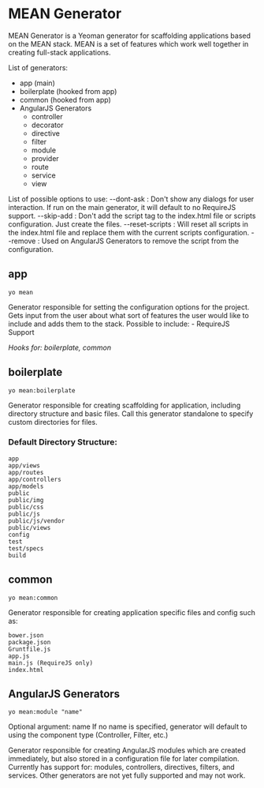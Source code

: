 # MEAN Generator
MEAN Generator is a Yeoman generator for scaffolding applications based on the MEAN stack. MEAN is a set of features which work well together in creating full-stack applications.

List of generators:

- app (main)
- boilerplate (hooked from app)
- common (hooked from app)
- AngularJS Generators
    - controller
    - decorator
    - directive
    - filter
    - module
    - provider
    - route
    - service
    - view

List of possible options to use:
    --dont-ask : Don't show any dialogs for user interaction. If run on the main generator, it will default to no RequireJS support.
    --skip-add : Don't add the script tag to the index.html file or scripts configuration. Just create the files.
    --reset-scripts : Will reset all scripts in the index.html file and replace them with the current scripts configuration.
    --remove : Used on AngularJS Generators to remove the script from the configuration.

## app
    yo mean
Generator responsible for setting the configuration options for the project. Gets input from the user about what sort of features the user would like to include and adds them to the stack. Possible to include:
    - RequireJS Support

*Hooks for: boilerplate, common*

## boilerplate
    yo mean:boilerplate
Generator responsible for creating scaffolding for application, including directory structure and basic files. Call this generator standalone to specify custom directories for files.

### Default Directory Structure:
    app
    app/views
    app/routes
    app/controllers
    app/models
    public
    public/img
    public/css
    public/js
    public/js/vendor
    public/views
    config
    test
    test/specs
    build
    
## common
    yo mean:common
Generator responsible for creating application specific files and config such as:

    bower.json
    package.json
    Gruntfile.js
    app.js
    main.js (RequireJS only)
    index.html
    
## AngularJS Generators 
    yo mean:module "name"

Optional argument: name
If no name is specified, generator will default to using the component type (Controller, Filter, etc.)

Generator responsible for creating AngularJS modules which are created immediately, but also stored in a configuration file for later compilation. Currently has support for: modules, controllers, directives, filters, and services. Other generators are not yet fully supported and may not work.
